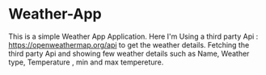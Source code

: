 # Weather-App
This is a simple Weather App Application.
Here I'm Using a third party Api : https://openweathermap.org/api to get the weather details.
Fetching the third party Api and showing few weather details such as Name, Weather type, Temperature , min and max tempereture.
